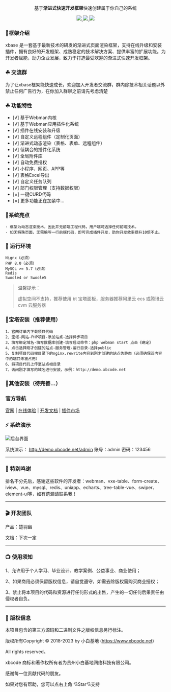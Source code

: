 <div align="center">

基于**渐进式快速开发框架**快速创建属于你自己的系统

</div>

<div align="center" >
    <a href="https://xbcode.net/">
        <img src="https://img.shields.io/badge/license-Apache%202-blue.svg" />
    </a>
    <a href="https://xbcode.net/">
        <img src="https://img.shields.io/badge/Edition-4.5-blue.svg" />
    </a>
     <a href="https://xbcode.net/">
        <img src="https://img.shields.io/badge/Download-150m-red.svg" />
    </a>
</div>

####


### 🌈框架介绍

xbase 是一套基于最新技术的研发的渐进式页面渲染框架，支持在线升级和安装插件，拥有良好的开发框架、成熟稳定的技术解决方案、提供丰富的扩展功能。为开发者赋能，助力企业发展，致力于打造最受欢迎的渐进式快速开发框架。

### ☘ 交流群

为了让xbase框架能快速成长，欢迎加入开发者交流群，群内除技术相关话题以外禁止任何广告行为，在你加入群聊之前请先考虑清楚

### ☘ 功能特性

- [√] 基于Webman内核
- [√] 基于Webman应用插件化系统
- [√] 插件在线安装和升级
- [√] 自定义远程组件（定制化页面）
- [√] 渐进式动态渲染（表格、表单、远程组件）
- [√] 低耦合的插件化系统
- [√] 全局附件库
- [√] 自动免费授权
- [√] 小程序、网页、APP等
- [√] 表格Excel导出
- [√] 自定义任务队列
- [√] 部门权限管理（支持数据权限）
- [×] 一键CURD代码
- [×] 更多功能正在加紧中...


### 🍚系统亮点

```
· 框架为动态渲染技术，因此并无前端工程代码，用户端可选择任何前端技术。
· 如无特殊页面，无需编写一行前端代码，即可完成插件开发，助你开发效率提升10倍不止。
```

### 🍎 运行环境

```
Nignx（必须）
PHP 8.0（必须）
MySQL >= 5.7（必须）
Redis
Swoole4 or Swoole5
```

> <p>温馨提示：</p>虚拟空间不支持，推荐使用 bt 宝塔面板，服务器推荐阿里云 ecs 或腾讯云 cvm 云服务器

### 🔨宝塔安装（推荐使用）
```
1、官网订单内下载项目代码
2、宝塔-网站-PHP项目-添加站点-选择异步项目
3、填写绑定域名-填写数据库创建-填写启动命令：php webman start 点击《确定》
4、点击选择刚才创建的站点-服务管理-运行目录-选择public
5、复制项目代码根目录下的nginx.rewrite内容到刚才创建的站点伪静态（必须确保该内容中的端口未被占用）
6、将项目代码上传至站点根目录
7、访问刚才填写的域名进行安装，示例：http://demo.xbcode.net
```

### 🔨其他安装（待完善...）

### 官方导航

[官网](https://xbcode.net/) |
[在线体验](https://demo.xbcode.net/admin/) |
[开发文档](https://doc.xbcode.net/) |
[插件市场](https://xbcode.net/plugins)

### ⚡ 系统演示

![后台界面](https://xbase-1256522594.cos.ap-chongqing.myqcloud.com/demo.png)

系统演示： http://demo.xbcode.net/admin 账号：admin 密码：123456

---
###  📸 特别鸣谢

排名不分先后，感谢这些软件的开发者：webman、vxe-table、form-create、iview、vue、mysql、redis、uniapp、echarts、tree-table-vue、swiper、element-ui等，如有遗漏请联系我！

---
###  🎬 开发团队
产品：楚羽幽

文档：下次一定


---
###  📺 使用须知
1、允许用于个人学习、毕业设计、教学案例、公益事业、商业使用；

2、如果商用必须保留版权信息，请自觉遵守，如需去除版权需购买商业授权；

3、禁止将本项目的代码和资源进行任何形式的出售，产生的一切任何后果责任由侵权者自负。


---
###  💾 版权信息

本项目包含的第三方源码和二进制文件之版权信息另行标注。

版权所有Copyright © 2018-2023 by 小白基地 (https://www.xbcode.net)

All rights reserved。

xbcode 商标和著作权所有者为贵州小白基地网络科技有限公司。

感谢每一位贡献代码的朋友。

如果对您有帮助，您可以点右上角 💘Star💘支持
